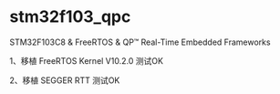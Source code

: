 # stm32f103_qpc
STM32F103C8 &amp; FreeRTOS &amp; QP™ Real-Time Embedded Frameworks

1、移植 FreeRTOS Kernel V10.2.0 测试OK

2、移植 SEGGER RTT 测试OK
